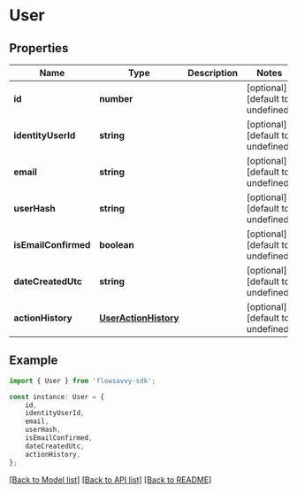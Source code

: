 # User


## Properties

Name | Type | Description | Notes
------------ | ------------- | ------------- | -------------
**id** | **number** |  | [optional] [default to undefined]
**identityUserId** | **string** |  | [optional] [default to undefined]
**email** | **string** |  | [optional] [default to undefined]
**userHash** | **string** |  | [optional] [default to undefined]
**isEmailConfirmed** | **boolean** |  | [optional] [default to undefined]
**dateCreatedUtc** | **string** |  | [optional] [default to undefined]
**actionHistory** | [**UserActionHistory**](UserActionHistory.md) |  | [optional] [default to undefined]

## Example

```typescript
import { User } from 'flowsavvy-sdk';

const instance: User = {
    id,
    identityUserId,
    email,
    userHash,
    isEmailConfirmed,
    dateCreatedUtc,
    actionHistory,
};
```

[[Back to Model list]](../README.md#documentation-for-models) [[Back to API list]](../README.md#documentation-for-api-endpoints) [[Back to README]](../README.md)
